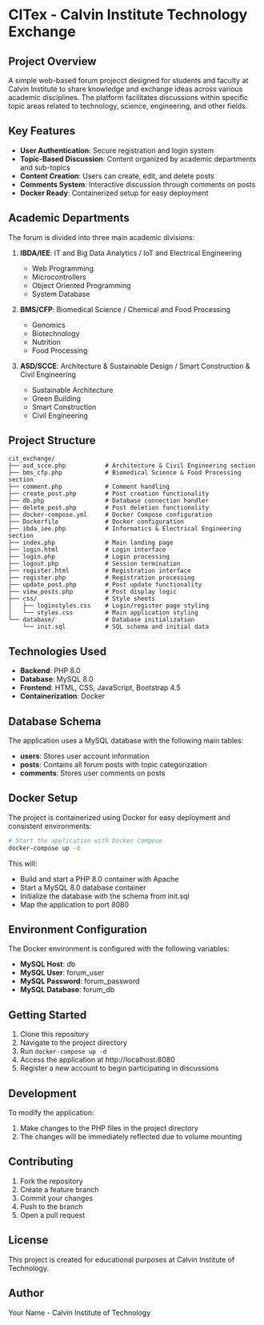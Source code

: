 # CITex - Calvin Institute Technology Exchange

## Project Overview

A simple web-based forum projecct designed for students and faculty at Calvin Institute to share knowledge and exchange ideas across various academic disciplines. The platform facilitates discussions within specific topic areas related to technology, science, engineering, and other fields.

## Key Features

- **User Authentication**: Secure registration and login system
- **Topic-Based Discussion**: Content organized by academic departments and sub-topics
- **Content Creation**: Users can create, edit, and delete posts
- **Comments System**: Interactive discussion through comments on posts
- **Docker Ready**: Containerized setup for easy deployment

## Academic Departments

The forum is divided into three main academic divisions:

1. **IBDA/IEE**: IT and Big Data Analytics / IoT and Electrical Engineering
   - Web Programming
   - Microcontrollers
   - Object Oriented Programming
   - System Database

2. **BMS/CFP**: Biomedical Science / Chemical and Food Processing
   - Genomics
   - Biotechnology
   - Nutrition
   - Food Processing

3. **ASD/SCCE**: Architecture & Sustainable Design / Smart Construction & Civil Engineering
   - Sustainable Architecture
   - Green Building
   - Smart Construction
   - Civil Engineering

## Project Structure

```
cit_exchange/
├── asd_scce.php           # Architecture & Civil Engineering section
├── bms_cfp.php            # Biomedical Science & Food Processing section
├── comment.php            # Comment handling
├── create_post.php        # Post creation functionality
├── db.php                 # Database connection handler
├── delete_post.php        # Post deletion functionality
├── docker-compose.yml     # Docker Compose configuration
├── Dockerfile             # Docker configuration
├── ibda_iee.php           # Informatics & Electrical Engineering section
├── index.php              # Main landing page
├── login.html             # Login interface
├── login.php              # Login processing
├── logout.php             # Session termination
├── register.html          # Registration interface
├── register.php           # Registration processing
├── update_post.php        # Post update functionality
├── view_posts.php         # Post display logic
├── css/                   # Style sheets
│   ├── loginstyles.css    # Login/register page styling
│   └── styles.css         # Main application styling
└── database/              # Database initialization
    └── init.sql           # SQL schema and initial data
```

## Technologies Used

- **Backend**: PHP 8.0
- **Database**: MySQL 8.0
- **Frontend**: HTML, CSS, JavaScript, Bootstrap 4.5
- **Containerization**: Docker

## Database Schema

The application uses a MySQL database with the following main tables:
- **users**: Stores user account information
- **posts**: Contains all forum posts with topic categorization
- **comments**: Stores user comments on posts

## Docker Setup

The project is containerized using Docker for easy deployment and consistent environments:

```bash
# Start the application with Docker Compose
docker-compose up -d
```

This will:
- Build and start a PHP 8.0 container with Apache
- Start a MySQL 8.0 database container
- Initialize the database with the schema from init.sql
- Map the application to port 8080

## Environment Configuration

The Docker environment is configured with the following variables:
- **MySQL Host**: db
- **MySQL User**: forum_user
- **MySQL Password**: forum_password
- **MySQL Database**: forum_db

## Getting Started

1. Clone this repository
2. Navigate to the project directory
3. Run `docker-compose up -d`
4. Access the application at http://localhost:8080
5. Register a new account to begin participating in discussions

## Development

To modify the application:
1. Make changes to the PHP files in the project directory
2. The changes will be immediately reflected due to volume mounting

## Contributing

1. Fork the repository
2. Create a feature branch
3. Commit your changes
4. Push to the branch
5. Open a pull request

## License

This project is created for educational purposes at Calvin Institute of Technology.

## Author

Your Name - Calvin Institute of Technology
